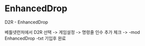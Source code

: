 # EnhancedDrop
D2R - EnhancedDrop

베틀넷런처에서 D2R 선택 -> 게임설정 -> 명령줄 인수 추가 체크 -> -mod EnhancedDrop -txt 기입후 완료

